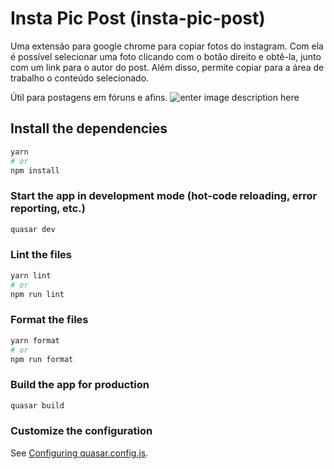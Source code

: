 # Insta Pic Post (insta-pic-post)

Uma extensão para google chrome para copiar fotos do instagram.
Com ela é possível selecionar uma foto clicando com o botão direito e
obtê-la, junto com um link para o autor do post.
Além disso, permite copiar para a área de trabalho o conteúdo selecionado.

Útil para postagens em fóruns e afins.
![enter image description here](https://i.imgur.com/RZAMy8J.jpeg)


## Install the dependencies

```bash
yarn
# or
npm install
```

### Start the app in development mode (hot-code reloading, error reporting, etc.)

```bash
quasar dev
```

### Lint the files

```bash
yarn lint
# or
npm run lint
```

### Format the files

```bash
yarn format
# or
npm run format
```

### Build the app for production

```bash
quasar build
```

### Customize the configuration

See [Configuring quasar.config.js](https://v2.quasar.dev/quasar-cli-vite/quasar-config-js).
